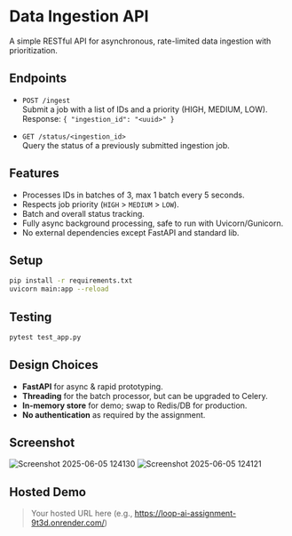 # Data Ingestion API

A simple RESTful API for asynchronous, rate-limited data ingestion with prioritization.

## Endpoints

- `POST /ingest`  
  Submit a job with a list of IDs and a priority (HIGH, MEDIUM, LOW).  
  Response: `{ "ingestion_id": "<uuid>" }`

- `GET /status/<ingestion_id>`  
  Query the status of a previously submitted ingestion job.

## Features

- Processes IDs in batches of 3, max 1 batch every 5 seconds.
- Respects job priority (`HIGH` > `MEDIUM` > `LOW`).
- Batch and overall status tracking.
- Fully async background processing, safe to run with Uvicorn/Gunicorn.
- No external dependencies except FastAPI and standard lib.

## Setup

```bash
pip install -r requirements.txt
uvicorn main:app --reload
```

## Testing

```bash
pytest test_app.py
```

## Design Choices

- **FastAPI** for async & rapid prototyping.
- **Threading** for the batch processor, but can be upgraded to Celery.
- **In-memory store** for demo; swap to Redis/DB for production.
- **No authentication** as required by the assignment.

## Screenshot

![Screenshot 2025-06-05 124130](https://github.com/user-attachments/assets/3f6e8f0d-057e-48e8-8b74-b46116308bb1)
![Screenshot 2025-06-05 124121](https://github.com/user-attachments/assets/9b335ed0-76ba-4cf9-a903-b959afa02cff)

## Hosted Demo

> Your hosted URL here (e.g., https://loop-ai-assignment-9t3d.onrender.com/)
